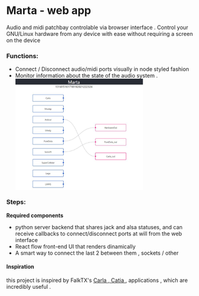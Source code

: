 # Marta - web app

Audio and midi patchbay controlable via browser interface . Control your GNU/Linux  hardware from any device with ease without requiring a screen on the device

### Functions:
- Connect / Disconnect audio/midi ports visually in node styled fashion
- Monitor information about the state of the audio system .  
<a href="url"><img src="https://github.com/CarloCattano/Marta/raw/main/screenshot.JPG" align="center" height="70%" width="70%" ></a>
### Steps:

**Required components**

- python server backend that shares jack and alsa statuses, and can receive callbacks to connect/disconnect ports at will from the web interface
- React flow front-end UI that renders dinamically 
- A smart way to connect the last 2 between them , sockets / other

#### Inspiration
  this project is inspired by FalkTX's [Carla ,  Catia ](https://kx.studio/Applications:Carla), applications , which are incredibly useful .

